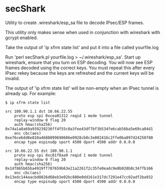 # secShark
Utility to create .wireshark/esp_sa file to decode IPsec/ESP frames.

This utility only makes sense when used in conjunction with wireshark with gcrypt enabled.

Take the output of 'ip xfrm state list' and put it into a file called yourfile.log

Run 'perl secShark.pl yourfile.log > ~/.wireshark/esp_sa'.
Start up wireshark, ensure that you turn on ESP decoding.
You will now see ESP frames decoded using the correct keys.
You must repeat this after every IPsec rekey because the keys
are refreshed and the current keys will be invalid.

The output of 'ip xfrm state list' will be non-empty when an IPsec
tunnel is already up.  For example:

```
$ ip xfrm state list

src 100.90.1.1 dst 10.66.22.55
	proto esp spi 0xcea01312 reqid 1 mode tunnel
	replay-window 0 flag 20
	auth hmac(sha256) 0x74a1a8a69a939239236ff4f55c0a3fee43df7bf3b534fe6cab56ba5e69ca04d1
	enc cbc(aes) 0xe76ce6dd8e810a4680899690606e0928cb0c3e002416c2ffe0ba897d24250f80
	encap type espinudp sport 4500 dport 4500 addr 0.0.0.0
	
src 10.66.22.55 dst 100.90.1.1
	proto esp spi 0xc01f8aa9 reqid 1 mode tunnel
	replay-window 0 flag 20
	auth hmac(sha256) 0x1df865b65ba4919ff787659b63e21a2261f2c35fe0eadc9e8b028b8c347fb166
	enc cbc(aes) 0x13edc144aacbd0826d68eb3e02bc880e0dd161e317dc7291e47cc02adf2ba932
	encap type espinudp sport 4500 dport 4500 addr 0.0.0.0
```
